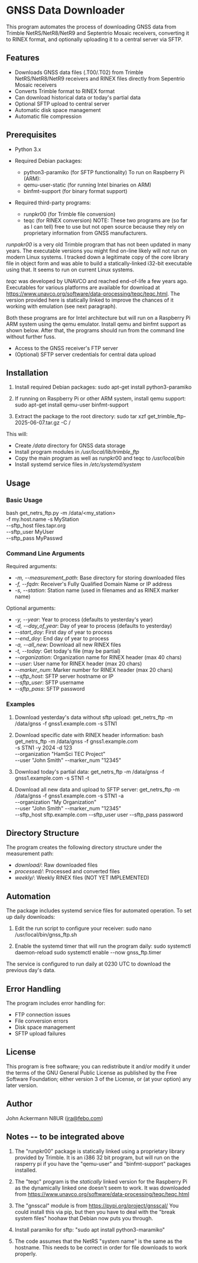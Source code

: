 # GNSS Data Downloader

This program automates the process of downloading GNSS data from Trimble
NetRS/NetR8/NetR9 and Septentrio Mosaic receivers, converting it to 
RINEX format, and optionally uploading it to a central server via SFTP.

## Features

- Downloads GNSS data files (.T00/.T02) from Trimble NetRS/NetR8/NetR9
  receivers and RINEX files directly from Sepentrio Mosaic receivers
- Converts Trimble format to RINEX format
- Can download historical data or today's partial data
- Optional SFTP upload to central server
- Automatic disk space management
- Automatic file compression

## Prerequisites

- Python 3.x
- Required Debian packages:
  - python3-paramiko (for SFTP functionality)
  To run on Raspberry Pi (ARM):
  - qemu-user-static (for running Intel binaries on ARM)
  - binfmt-support (for binary format support)

- Required third-party programs:
  - runpkr00 (for Trimble file conversion)
  - teqc (for RINEX conversion) 
NOTE:  These two programs are (so far as I can tell) free to use 
but not open source because they rely on proprietary information from 
GNSS manufacturers.

*runpakr00* is a very old Trimble program that has not been updated in
many years.  The executable versions you might find on-line likely will
not run on modern Linux systems.  I tracked down a legitimate copy of
the core library file in object form and was able to build a 
statically-linked i32-bit executable using that.  It seems to run
on current Linux systems.

*teqc* was developed by UNAVCO and reached end-of-life a few years ago.
Executables for various platforms are available for download at
https://www.unavco.org/software/data-processing/teqc/teqc.html.
The version provided here is statically linked to improve the chances
of it working with emulation (see next paragraph).

Both these programs are for Intel architecture but will run on a 
Raspberry Pi ARM system using the qemu emulator.  Install qemu and 
binfmt support as shown below.  After that, the programs should 
run from the command line without further fuss.

- Access to the GNSS receiver's FTP server
- (Optional) SFTP server credentials for central data upload

## Installation

1. Install required Debian packages:
sudo apt-get install python3-paramiko

2. If running on Raspberry Pi or other ARM system, install qemu support:
sudo apt-get install qemu-user binfmt-support

3. Extract the package to the root directory: 
sudo tar xzf get_trimble_ftp-2025-06-07.tar.gz -C / 

This will:
- Create */data* directory for GNSS data storage
- Install program modules in */usr/local/lib/trimble_ftp*
- Copy the main program as well as runpkr00 and teqc to */usr/local/bin*
- Install systemd service files in */etc/systemd/system*

## Usage

### Basic Usage

bash get_netrs_ftp.py -m /data/<my_station> \
    -f my.host.name -s MyStation \
    --sftp_host files.tapr.org \
    --sftp_user MyUser \
    --sftp_pass MyPasswd

### Command Line Arguments

Required arguments:
- *-m, --measurement_path*: Base directory for storing downloaded files
- *-f, --fqdn*: Receiver's Fully Qualified Domain Name or IP address
- *-s, --station*: Station name (used in filenames and as RINEX marker name)

Optional arguments:
- *-y, --year*: Year to process (defaults to yesterday's year)
- *-d, --day_of_year*: Day of year to process (defaults to yesterday)
- *--start_doy*: First day of year to process
- *--end_doy*: End day of year to process
- *-a, --all_new*: Download all new RINEX files
- *-t, --today*: Get today's file (may be partial)
- *--organization*: Organization name for RINEX header (max 40 chars)
- *--user*: User name for RINEX header (max 20 chars)
- *--marker_num*: Marker number for RINEX header (max 20 chars)
- *--sftp_host*: SFTP server hostname or IP
- *--sftp_user*: SFTP username
- *--sftp_pass*: SFTP password

### Examples

1. Download yesterday's data without sftp upload:
get_netrs_ftp -m /data/gnss -f gnss1.example.com -s STN1

2. Download specific date with RINEX header information:
bash get_netrs_ftp -m /data/gnss -f gnss1.example.com \
    -s STN1 -y 2024 -d 123 \
    --organization "HamSci TEC Project" \
    --user "John Smith" --marker_num "12345"

3. Download today's partial data:
get_netrs_ftp -m /data/gnss -f gnss1.example.com -s STN1 -t

4. Download all new data and upload to SFTP server:
get_netrs_ftp -m /data/gnss -f gnss1.example.com -s STN1 -a \
    --organization "My Organization" \
    --user "John Smith" --marker_num "12345" \
    --sftp_host sftp.example.com --sftp_user user --sftp_pass password

## Directory Structure

The program creates the following directory structure under the
measurement path:
- *download/*: Raw downloaded files
- *processed/*: Processed and converted files
- *weekly/*: Weekly RINEX files (NOT YET IMPLEMENTED)

## Automation

The package includes systemd service files for automated operation. To
set up daily downloads:

1. Edit the run script to configure your receiver:
sudo nano /usr/local/bin/gnss_ftp.sh

2. Enable the systemd timer that will run the program daily:
sudo systemctl daemon-reload
sudo systemctl enable --now gnss_ftp.timer

The service is configured to run daily at 0230 UTC to download the
previous day's data.

## Error Handling

The program includes error handling for:
- FTP connection issues
- File conversion errors
- Disk space management
- SFTP upload failures

## License

This program is free software; you can redistribute it and/or modify it
under the terms of the GNU General Public License as published by the
Free Software Foundation; either version 3 of the License, or (at your
option) any later version.

## Author

John Ackermann N8UR (jra@febo.com) 

## Notes -- to be integrated above
1.  The "runpkr00" package is statically linked using a proprietary library
provided by Trimble.  It is an i386 32 bit program, but will run on the
rasperry pi if you have the "qemu-user" and "binfmt-support" packages
installed.

2.  The "teqc" program is the *statically* linked version for the Raspberry
Pi as the dynamically linked one doesn't seem to work.  It was downloaded
from https://www.unavco.org/software/data-processing/teqc/teqc.html

3.  The "gnsscal" module is from https://pypi.org/project/gnsscal/
You could install this via pip, but then you have to deal with the "break
system files" hoohaw that Debian now puts you through.

4.  Install paramiko for sftp: "sudo apt install python3-maramiko"

5.  The code assumes that the NetRS "system name" is the same as the
hostname.  This needs to be correct in order for file downloads to work
properly.

